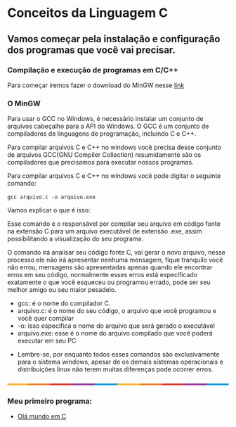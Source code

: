 # Conceitos da Linguagem C


## Vamos começar pela instalação e configuração dos programas que você vai precisar.
### Compilação e execução de programas em C/C++ 

 Para começar iremos fazer o download do MinGW nesse [link](https://sourceforge.net/projects/mingw/)


### O MinGW

Para usar o GCC no Windows, é necessário instalar um conjunto de arquivos cabeçalho para a API do Windows. O GCC é um conjunto de compiladores de linguagens de programação, incluindo C e C++.

Para compilar arquivos C e C++ no windows você precisa desse conjunto de arquivos GCC(GNU Compiler Collection) resumidamente são os compiladores que precisamos para executar nossos programas.

Para compilar arquivos C e C++ no windows você pode digitar o seguinte comando: 

```
gcc arquivo.c -o arquivo.exe 
```

Vamos explicar o que é isso:

Esse comando é o responsável por compilar seu arquivo em código fonte na extensão C para um arquivo executável de extensão .exe, assim possibilitando a visualização do seu programa.

O comando irá analisar seu código fonte C, vai gerar o novo arquivo, nesse processo ele não irá apresentar nenhuma mensagem, fique tranquilo você não errou, mensagens são apresentadas apenas quando ele encontrar erros em seu código, normalmente esses erros está especificado exatamente o que você esqueceu ou programou errado, pode ser seu melhor amigo ou seu maior pesadelo.


- gcc: é o nome do compilador C.
- arquivo.c: é o nome do seu código, o arquivo que você programou e você quer compilar
- -o: isso especifica o nome do arquivo que será gerado o executável 
- arquivo.exe: esse é o nome do arquivo compilado que você poderá executar em seu PC

 * Lembre-se, por enquanto todos esses comandos são exclusivamente para o sistema windows, apesar de os demais sistemas operacionais e distribuições linux não terem muitas diferenças pode ocorrer erros.

<img src="img\waxVImv.png">


### Meu primeiro programa:
 - [Olá mundo em C](Introdução/OlaMundo)
